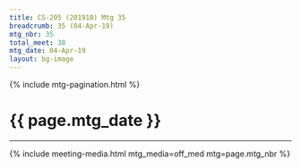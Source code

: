 ```yaml
---
title: CS-205 (201910) Mtg 35
breadcrumb: 35 (04-Apr-19)
mtg_nbr: 35
total_meet: 38
mtg_date: 04-Apr-19
layout: bg-image
---
```

{% include mtg-pagination.html %}
<h1 class="text-center">{{ page.mtg_date }}</h1>
<hr />
{% include meeting-media.html mtg_media=off_med mtg=page.mtg_nbr %}
